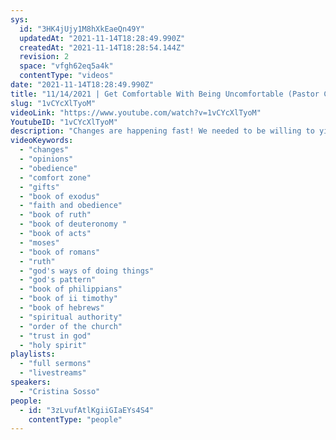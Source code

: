 ```yaml
---
sys:
  id: "3HK4jUjy1M8hXkEaeQn49Y"
  updatedAt: "2021-11-14T18:28:49.990Z"
  createdAt: "2021-11-14T18:28:54.144Z"
  revision: 2
  space: "vfgh62eq5a4k"
  contentType: "videos"
date: "2021-11-14T18:28:49.990Z"
title: "11/14/2021 | Get Comfortable With Being Uncomfortable (Pastor Cristina Sosso)"
slug: "1vCYcXlTyoM"
videoLink: "https://www.youtube.com/watch?v=1vCYcXlTyoM"
YoutubeID: "1vCYcXlTyoM"
description: "Changes are happening fast! We needed to be willing to yield to God changing and rearranging things. Sometimes God is going to tell you to do something that you are uncomfortable with. If you aren't willing to step out in faith (even if it's embarrassing) then you will not be able to discover the many facets of God and how He can use you. Also knowing these things, we have to remember to keep true to the pattern that God sets out for us. In Exodus God gave Moses an exact plan and pattern for creating the tabernacle. This pattern came straight from heaven. The same is for you when God gives you a vision. You have to remember not to change any of it because it came straight from heaven. This sermon was delivered by Pastor Cristina Sosso at Freedom Fellowship Church International on November 14, 2021."
videoKeywords:
  - "changes"
  - "opinions"
  - "obedience"
  - "comfort zone"
  - "gifts"
  - "book of exodus"
  - "faith and obedience"
  - "book of ruth"
  - "book of deuteronomy "
  - "book of acts"
  - "moses"
  - "book of romans"
  - "ruth"
  - "god's ways of doing things"
  - "god's pattern"
  - "book of philippians"
  - "book of ii timothy"
  - "book of hebrews"
  - "spiritual authority"
  - "order of the church"
  - "trust in god"
  - "holy spirit"
playlists:
  - "full sermons"
  - "livestreams"
speakers:
  - "Cristina Sosso"
people:
  - id: "3zLvufAtlKgiiGIaEYs4S4"
    contentType: "people"
---
```

